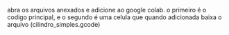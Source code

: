 abra os arquivos anexados e adicione ao google colab. o primeiro é o codigo principal, e o segundo é uma celula que quando adicionada baixa o arquivo (cilindro_simples.gcode)
